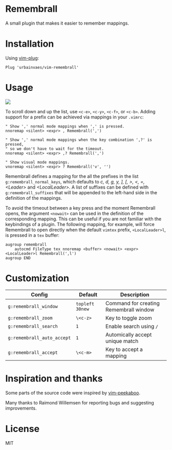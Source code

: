# Remembrall

A small plugin that makes it easier to remember mappings.

# Installation

Using [vim-plug](https://github.com/junegunn/vim-plug):

```vim
Plug 'urbainvaes/vim-remembrall'
```

# Usage

![](https://raw.github.com/urbainvaes/vim-remembrall/gif/tty.gif)

To scroll down and up the list, use `<c-e>`, `<c-y>`, `<c-f>`, or `<c-b>`.
Adding support for a prefix can be achieved via mappings in your `.vimrc`:

```vim
" Show ',' normal mode mappings when ',' is pressed.
nnoremap <silent> <expr> , Remembrall(',')

" Show ',' normal mode mappings when the key combination ',?' is pressed,
" so we don't have to wait for the timeout.
nnoremap <silent> <expr> ,? Remembrall(',')

" Show visual mode mappings.
vnoremap <silent> <expr> ? Remembrall('v', '')
```

Remembrall defines a mapping for the all the prefixes in the list `g:remembrall_normal_keys`,
which defaults to *c, d, g, y, ], [, >, <, =, \<Leader\>* and *\<LocalLeader\>*.
A list of suffixes can be defined with `g:remembrall_suffixes`
that will be appended to the left-hand side in the definition of the mappings.

To avoid the timeout between a key press and the moment Remembrall opens,
the argument `<nowait>` can be used in the definition of the corresponding mapping.
This can be useful if you are not familiar with the keybindings of a plugin.
The following mapping, for example,
will force Remembrall to open directly when the default `vimtex` prefix,
`<LocalLeader>l`, is pressed in a `tex` buffer:
```vim
augroup remembrall
    autocmd FileType tex nnoremap <buffer> <nowait> <expr> <LocalLeader>l Remembrall(',l')
augroup END
```

# Customization

| Config                     | Default         | Description                            |
| ------                     | -------         | -----------                            |
| `g:remembrall_window`      | `topleft 30new` | Command for creating Remembrall window |
| `g:remembrall_zoom`        | `\<c-z>`        | Key to toggle zoom                     |
| `g:remembrall_search`      | `1`             | Enable search using `/`                |
| `g:remembrall_auto_accept` | `1`             | Automically accept unique match        |
| `g:remembrall_accept`      | `\<c-m>`        | Key to accept a mapping                |

# Inspiration and thanks

Some parts of the source code were inspired by [vim-peekaboo](https://github.com/junegunn/vim-peekaboo).

Many thanks to Raimond Willemsen for reporting bugs and suggesting improvements.

# License

MIT
